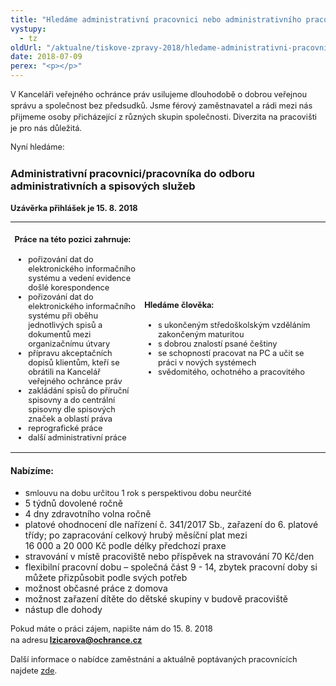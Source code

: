 ```yaml
---
title: "Hledáme administrativní pracovnici nebo administrativního pracovníka"
vystupy:
  - tz
oldUrl: "/aktualne/tiskove-zpravy-2018/hledame-administrativni-pracovnici-nebo-administrativniho-pracovnika"
date: 2018-07-09
perex: "<p></p>"
---
```


<!-- imported from the old website -->

<p style="line-height: 17.92px; font-size: 12.8px;">V Kanceláři veřejného ochránce práv usilujeme dlouhodobě o dobrou veřejnou správu a společnost bez předsudků. Jsme férový zaměstnavatel a rádi mezi nás přijmeme osoby přicházející z různých skupin společnosti. Diverzita na pracovišti je pro nás důležitá.</p><p style="line-height: 17.92px; font-size: 12.8px;">Nyní hledáme:</p><h3><b>Administrativní pracovnici/pracovníka do odboru administrativních a spisových služeb</b></h3><p style="line-height: 17.92px; font-size: 12.8px;"><b>Uzávěrka přihlášek je 15. 8. 2018</b></p><table summary="" cellspacing="" cellpadding="" style="font-size: 12.8px;"><tbody><tr><td><h4>Práce na této pozici zahrnuje:</h4><ul><li>pořizování dat do elektronického informačního systému a vedení evidence došlé korespondence</li><li>pořizování dat do elektronického informačního systému při oběhu jednotlivých spisů a dokumentů mezi organizačnímu útvary</li><li>přípravu akceptačních dopisů klientům, kteří se obrátili na Kancelář veřejného ochránce práv</li><li>zakládání spisů do příruční spisovny a do centrální spisovny dle spisových značek a oblastí práva</li><li>reprografické práce</li><li>další administrativní práce</li></ul></td><td><h4>Hledáme člověka:</h4><ul><li>s ukončeným středoškolským vzděláním zakončeným maturitou</li><li>s dobrou znalostí psané češtiny</li><li>se schopností pracovat na PC a učit se práci v nových systémech</li><li>svědomitého, ochotného a pracovitého</li></ul></td></tr></tbody></table><h4>Nabízíme:</h4><ul><li>s<span style="background-color: initial; font-size: 12.8px;">mlouvu na dobu určitou 1 rok s perspektivou dobu neurčité</span></li><li>5 týdnů dovolené ročně</li><li>4 dny zdravotního volna ročně</li><li>platové ohodnocení dle nařízení č. 341/2017 Sb., zařazení do 6. platové třídy; po zapracování celkový hrubý měsíční plat mezi 16 000 a 20 000 Kč podle délky předchozí praxe</li><li>stravování v místě pracoviště nebo příspěvek na stravování 70 Kč/den</li><li>flexibilní pracovní dobu – společná část 9 - 14, zbytek pracovní doby si můžete přizpůsobit podle svých potřeb</li><li>možnost občasné práce z domova</li><li>možnost zařazení dítěte do dětské skupiny v budově pracoviště</li><li>nástup dle dohody</li></ul><p style="line-height: 17.92px; font-size: 12.8px;"><span style="font-size: 12.8px;">Pokud máte o práci zájem, napište nám do 15. 8. 2018 na adresu</span><b> <a href="mailto:lzicarova@ochrance.cz">lzicarova@ochrance.cz</a></b></p><p style="line-height: 17.92px; font-size: 12.8px;">Další informace o nabídce zaměstnání a aktuálně poptávaných pracovnících najdete <a href="/kancelar-vop/volna-mista-a-staze/" target="_blank">zde</a>.</p>
